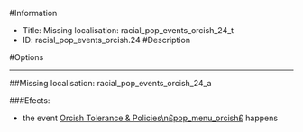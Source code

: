 #Information
 - Title: Missing localisation: racial_pop_events_orcish_24_t
 - ID: racial_pop_events_orcish.24
#Description

#Options

___
##Missing localisation: racial_pop_events_orcish_24_a

###Efects:<ul><li>the event [Orcish Tolerance & Policies\n£pop_menu_orcish£](../events/orcish_tolerance_policies_npspop_menu_orcishps.md) happens</li></ul>

